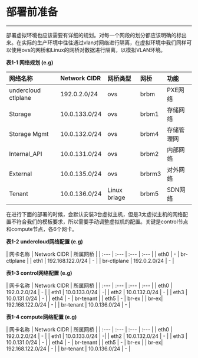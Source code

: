# 部署前准备

---


部署虚拟环境也应该需要有详细的规划。对每一个网段的划分都应该明确的标出来。在实际的生产环境中往往通过vlan对网络进行隔离，在虚拟环境中我们同样可以使用ovs的网桥和Linux的网桥对数据进行隔离，以模拟VLAN环境。

**表1-1 网络规划 \(e.g\)**

| 网络名称 | Network CIDR | 网桥类型 | 网桥 | 功能 |
| :--- | :--- | :--- | :--- | :--- |
| undercloud ctlplane | 192.0.2.0/24 | ovs | brbm | PXE网络 |
| Storage | 10.0.133.0/24 | ovs | brbm1 | 存储网络 |
| Storage Mgmt | 10.0.132.0/24 | ovs | brbm4 | 存储管理网 |
| Internal\_API | 10.0.131.0/24 | ovs | brbm2 | 内部网络 |
| External | 10.0.135.0/24 | ovs | brbrm3 | 对外网络 |
| Tenant | 10.0.136.0/24 | Linux briage | brbm5 | SDN网络 |

在进行下面的部署的时候，会默认安装3台虚拟主机，但是3太虚拟主机的网络配置不符合我们的模板要求，所以需要手动调整虚拟机的配置。关键是control节点和compute节点，各6个网卡。

**表1-2 undercloud网络配置 \(e.g\)**


| 网卡名称 | Network CIDR | 所属网桥 | 
| :--- | :--- | :--- | :--- |
| eth0 | - | br-ctlplane |
| eth1 | 192.168.122.0/24 | - |
| br-ctlplane | 192.0.2.0/24 | - | 


**表1-3 control网络配置 \(e.g\)**


| 网卡名称 | Network CIDR | 所属网桥 |
| :--- | :--- | :--- | :--- |
| eth0 | 192.0.2.0/24 | - | 
| eth1 | 10.0.133.0/24 | -| 
| eth2 | 10.0.132.0/24  | - | 
| eth3 | 10.0.131.0/24 | - |
| eth4 | - | br-tenant | 
| eth5 | - | br-ex |
| br-ex| 192.168.122.0/24 | - |
| br-tenant | 10.0.136.0/24 | - |


 
 **表1-4 compute网络配置 \(e.g\)**


| 网卡名称 | Network CIDR | 所属网桥 |
| :--- | :--- | :--- | :--- |
| eth0 | 192.0.2.0/24 | - |
| eth1 | 10.0.133.0/24 | -|
| eth2 | 10.0.132.0/24 | - |
| eth3 | 10.0.131.0/24 | - |
| eth4 | - | br-tenant |
| eth5 | - | br-ex |
| br-ex| 192.168.122.0/24 | - |
| br-tenant | 10.0.136.0/24 | - |
